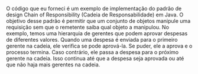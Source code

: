 O código que eu forneci é um exemplo de implementação do padrão de design Chain of Responsibility (Cadeia de Responsabilidade) em Java.
O objetivo desse padrão é permitir que um conjunto de objetos manipule uma requisição sem que o remetente saiba qual objeto a manipulou. 
No exemplo, temos uma hierarquia de gerentes que podem aprovar despesas de diferentes valores. 
Quando uma despesa é enviada para o primeiro gerente na cadeia, ele verifica se pode aprová-la. 
Se puder, ele a aprova e o processo termina. 
Caso contrário, ele passa a despesa para o próximo gerente na cadeia. 
Isso continua até que a despesa seja aprovada ou até que não haja mais gerentes na cadeia.
